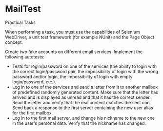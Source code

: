 # MailTest

Practical Tasks

When performing a task, you must use the capabilities of Selenium WebDriver, 
a unit test framework (for example NUnit) and the Page Object concept.

Create two fake accounts on different email services.
Implement the following autotests:
 - Tests for login/password on one of the services (the ability to login with the correct login/password pair, 
 the impossibility of login with the wrong password and/or login, 
 the impossibility of login with empty login/password, etc.).
 - Log in to one of the services and send a letter from it to another mailbox of predefined randomly generated content. 
 Make sure that the letter has arrived and is displayed as unread and that it has the correct sender. 
 Read the letter and verify that the real content matches the sent one. 
 Send back a response to the first server containing the new user alias for the first mailbox.
 - Log in to the first mail server, and change his nickname to the new one in the user's personal data. 
 Verify that the nickname has changed.